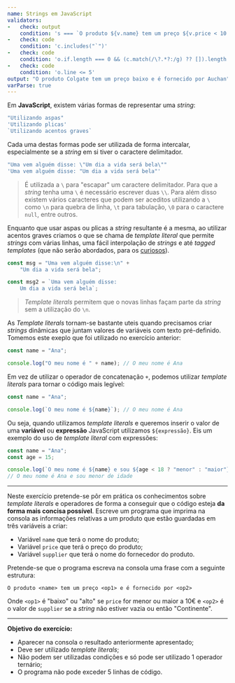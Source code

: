 ```yaml
---
name: Strings em JavaScript
validators:
-   check: output
    condition: 's === `O produto ${v.name} tem um preço ${v.price < 10 ? "baixo" : "alto"} e é fornecido por ${v.supplier || "Continente"}`'
-   check: code
    condition: 'c.includes("`")'
-   check: code
    condition: 'o.if.length === 0 && (c.match(/\?.*?:/g) ?? []).length < 2'
-   check: code
    condition: 'o.line <= 5'
output: "O produto Colgate tem um preço baixo e é fornecido por Auchan"
varParse: true
---
```


Em **JavaScript**, existem várias formas de representar uma *string*:

```js
"Utilizando aspas"
'Utilizando plicas'
`Utilizando acentos graves`
```

Cada uma destas formas pode ser utilizada de forma intercalar, especialmente se a *string* em si tiver o caractere delimitador.

```js
"Uma vem alguém disse: \"Um dia a vida será bela\""
'Uma vem alguém disse: "Um dia a vida será bela"'
```

> É utilizada a `\` para "escapar" um caractere delimitador. Para que a *string* tenha uma `\` é necessário escrever duas `\\`.
> Para além disso existem vários caracteres que podem ser aceditos utilizando a `\` como `\n` para quebra de linha, `\t` para tabulação, `\0` para o caractere `null`, entre outros.

Enquanto que usar aspas ou plicas a *string* resultante é a mesma, ao utilizar acentos graves criamos o que se chama de *template literal* que permite *strings* com várias linhas, uma fácil interpolação de *strings* e até *tagged templates* (que não serão abordados, para os [curiosos](https://developer.mozilla.org/en-US/docs/Web/JavaScript/Reference/Template_literals#tagged_templates)).

```js
const msg = "Uma vem alguém disse:\n" +
    "Um dia a vida será bela";

const msg2 = `Uma vem alguém disse:
    Um dia a vida será bela`;
```

> *Template literals* permitem que o novas linhas façam parte da *string* sem a utilização do `\n`.

As *Template literals* tornam-se bastante uteis quando precisamos criar *strings* dinâmicas que juntam valores de variáveis com texto pré-definido. Tomemos este exeplo que foi utilizado no exercício anterior:

```js
const name = "Ana";

console.log("O meu nome é " + name); // O meu nome é Ana
```

Em vez de utilizar o operador de concatenação `+`, podemos utilizar *template literals* para tornar o código mais legível:

```js
const name = "Ana";

console.log(`O meu nome é ${name}`); // O meu nome é Ana
```

Ou seja, quando utilizamos *template literals* e queremos inserir o valor de uma **variável** ou **expressão** JavaScript utilizamos `${expressão}`. Eis um exemplo do uso de *template literal* com expressões:

```js
const name = "Ana";
const age = 15;

console.log(`O meu nome é ${name} e sou ${age < 18 ? "menor" : "maior"} de idade`);
// O meu nome é Ana e sou menor de idade
```

***

Neste exercício pretende-se pôr em prática os conhecimentos sobre *template literals* e operadores de forma a conseguir que o código esteja **da forma mais concisa possível**. Escreve um programa que imprima na consola as informações relativas a um produto que estão guardadas em três variáveis a criar:
- Variável `name` que terá o nome do produto;
- Variável `price` que terá o preço do produto;
- Variável `supplier` que terá o nome do fornecedor do produto.

Pretende-se que o programa escreva na consola uma frase com a seguinte estrutura:

```
O produto <name> tem um preço <op1> e é fornecido por <op2>
```

Onde `<op1>` é "baixo" ou "alto" se `price` for menor ou maior a 10€ e `<op2>` é o valor de `supplier` se a *string* não estiver vazia ou então "Continente".

***

**Objetivo do exercício:**
- Aparecer na consola o resultado anteriormente apresentado;
- Deve ser utilizado *template literals*;
- Não podem ser utilizadas condições e só pode ser utilizado 1 operador ternário;
- O programa não pode exceder 5 linhas de código.